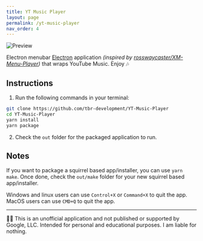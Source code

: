 ```yaml
---
title: YT Music Player
layout: page
permalink: /yt-music-player
nav_order: 4
---
```


![Preview][SCREENSHOT]

Electron menubar [Electron](https://www.electronjs.org/) application _(inspired by [rosswaycaster/XM-Menu-Player][XMMenuPlayer])_ that wraps YouTube Music. Enjoy 🎶

## Instructions

1. Run the following commands in your terminal:

```sh
git clone https://github.com/tbr-development/YT-Music-Player
cd YT-Music-Player
yarn install
yarn package
```

2. Check the `out` folder for the packaged application to run.

## Notes

If you want to package a squirrel based app/installer, you can use `yarn make`. Once done, check the `out/make` folder for your new squirrel based app/installer.

Windows and linux users can use `Control+X` or `Command+X` to quit the app.
MacOS users can use `CMD+Q` to quit the app.

---

🧑‍⚖️ This is an unofficial application and not published or supported by Google, LLC. Intended for personal and educational purposes. I am liable for nothing.

[XMMenuPlayer]: https://github.com/rosswaycaster/XM-Menu-Player

[SCREENSHOT]: https://i.imgur.com/vMD8d3p.png